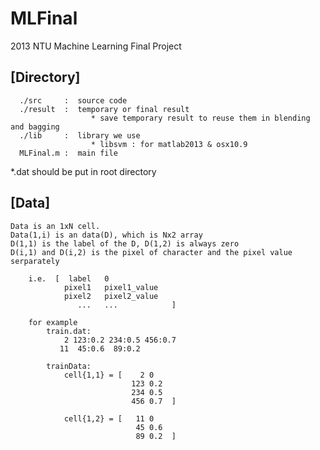 MLFinal
=======

2013 NTU Machine Learning Final Project


[Directory]
---------------------
```
  ./src     :  source code
  ./result  :  temporary or final result
                  * save temporary result to reuse them in blending and bagging
  ./lib     :  library we use
                  * libsvm : for matlab2013 & osx10.9
  MLFinal.m :  main file
```
  *.dat should be put in root directory
  
[Data]
---------------------
    Data is an 1xN cell.
    Data(1,i) is an data(D), which is Nx2 array
    D(1,1) is the label of the D, D(1,2) is always zero
    D(i,1) and D(i,2) is the pixel of character and the pixel value serparately 
```
    i.e.  [  label   0
            pixel1   pixel1_value
            pixel2   pixel2_value
               ...   ...            ]

    for example
        train.dat:
            2 123:0.2 234:0.5 456:0.7
           11  45:0.6  89:0.2

        trainData:
            cell{1,1} = [    2 0
                           123 0.2
                           234 0.5
                           456 0.7  ] 

            cell{1,2} = [   11 0
                            45 0.6
                            89 0.2  ]      
```
